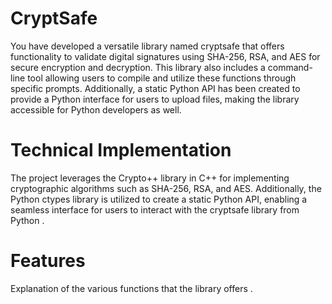 # CryptSafe
 You have developed a versatile library named cryptsafe that offers functionality to validate digital signatures using SHA-256, RSA, and AES for secure encryption and decryption. This library also includes a command-line tool allowing users to compile and utilize these functions through specific prompts. Additionally, a static Python API has been created to provide a Python interface for users to upload files, making the library accessible for Python developers as well.

# Technical Implementation
  The project leverages the Crypto++ library in C++ for implementing cryptographic algorithms such as SHA-256, RSA, and AES. Additionally, the Python ctypes library is utilized to create a static Python API, enabling a seamless interface for users to interact with the cryptsafe library from Python . 

# Features
Explanation of the various functions that the library offers . 
